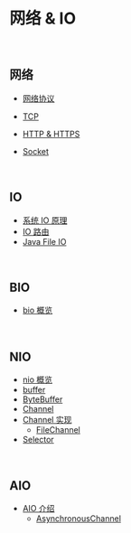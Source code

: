 # 网络 & IO

&nbsp;

## 网络

- [网络协议](docs/io-protocol.md)

- [TCP](docs/io-tcp.md)
- [HTTP & HTTPS](docs/io-http-https.md)
- [Socket](docs/socket.md)

&nbsp;

## IO

- [系统 IO 原理](docs/system-io.md)
- [IO 路由](docs/io-route.md)
- [Java File IO](docs/io.md)

&nbsp;

## BIO

- [bio 概览](docs/io-bio.md)

&nbsp;

## NIO

- [nio 概览](docs/io-nio.md)
- [buffer](docs/nio-buffer.md)
- [ByteBuffer](docs/nio-buffer-bytebuffer.md)
- [Channel](docs/nio-channel.md)
- [Channel 实现](docs/nio-channel-implement.md)
  - [FileChannel](docs/nio-channel-filechannel.md)
- [Selector](docs/nio-channel-selector.md)

&nbsp;

## AIO

- [AIO 介绍](docs/io-aio.md)
  - [AsynchronousChannel](docs/aio-asynchronous-channel.md)

&nbsp;





